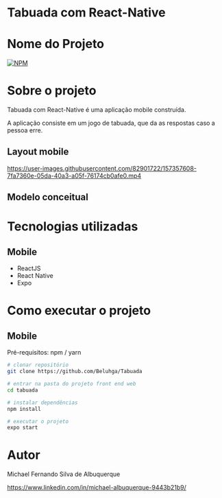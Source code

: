 # Tabuada com React-Native
# Nome do Projeto 

[![NPM](https://img.shields.io/npm/l/react)](https://github.com/Beluhga/Tabuada/blob/main/LICENSE) 

# Sobre o projeto

Tabuada com React-Native é uma aplicação mobile construída.

A aplicação consiste em um jogo de tabuada, que da as respostas caso a pessoa erre.

## Layout mobile
https://user-images.githubusercontent.com/82901722/157357608-7fa7360e-05da-40a3-a05f-76174cb0afe0.mp4
## Modelo conceitual

# Tecnologias utilizadas

## Mobile
- ReactJS
- React Native
- Expo

# Como executar o projeto

## Mobile
Pré-requisitos: npm / yarn

```bash
# clonar repositório
git clone https://github.com/Beluhga/Tabuada

# entrar na pasta do projeto front end web
cd tabuada

# instalar dependências
npm install

# executar o projeto
expo start
```

# Autor

Michael Fernando Silva de Albuquerque

https://www.linkedin.com/in/michael-albuquerque-9443b21b9/






